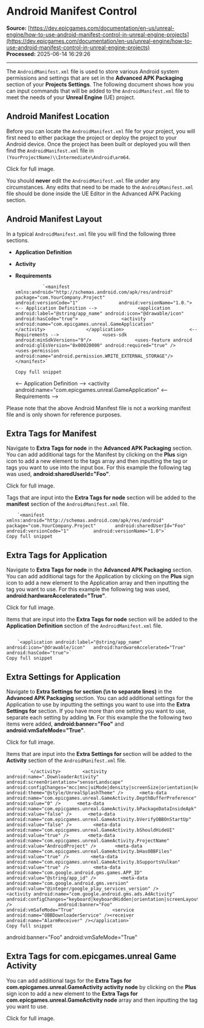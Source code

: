 # Android Manifest Control

**Source:** [https://dev.epicgames.com/documentation/en-us/unreal-engine/how-to-use-android-manifest-control-in-unreal-engine-projects](https://dev.epicgames.com/documentation/en-us/unreal-engine/how-to-use-android-manifest-control-in-unreal-engine-projects)  
**Processed:** 2025-06-14 16:29:26

---

The `AndroidManifest.xml` file is used to store various Android system permissions and settings that are set in the **Advanced APK Packaging** section of your **Projects Settings**. The following document shows how you can input commands that will be added to the `AndroidManifest.xml` file to meet the needs of your **Unreal Engine** (UE) project.

## Android Manifest Location

Before you can locate the `AndroidManifest.xml` file for your project, you will first need to either package the project or deploy the project to your Android device. Once the project has been built or deployed you will then find the `AndroidManifest.xml` file in `(YourProjectName)\\Intermediate\Android\arm64`.

Click for full image.

You should **never** edit the `AndroidManifest.xml` file under any circumstances. Any edits that need to be made to the `AndroidManifest.xml` file should be done inside the UE Editor in the Advanced APK Packing section.

## Android Manifest Layout

In a typical `AndroidManifest.xml` file you will find the following three sections.

-   **Application Definition**
-   **Activity**
-   **Requirements**
    
    ```
              `<manifest xmlns:android="http://schemas.android.com/apk/res/android"               package="com.YourCompany.Project"               android:versionCode="1"               android:versionName="1.0."> 		               <-- Application Definition -->               <application android:label="@string/app_name" android:icon="@drawable/icon" android:hasCode="true">                <activity android:name="com.epicgames.unreal.GameApplication"                </activity>               </application> 		                <-- Requirements -->                <uses-sdk android:minSdkVersions="9"/>                <uses-feature android android:glEsVersion="0x00020000" android:required="true" />                <uses-permission android:name="android.permission.WRITE_EXTERNAL_STORAGE"/>           </manifest>`
    		
    Copy full snippet
    ```
    <manifest xmlns:android="http://schemas.android.com/apk/res/android" package="com.YourCompany.Project" android:versionCode="1" android:versionName="1.0."> <-- Application Definition --> <application android:label="@string/app\_name" android:icon="@drawable/icon" android:hasCode="true"> <activity android:name="com.epicgames.unreal.GameApplication" </activity> </application> <-- Requirements --> <uses-sdk android:minSdkVersions="9"/> <uses-feature android android:glEsVersion="0x00020000" android:required="true" /> <uses-permission android:name="android.permission.WRITE\_EXTERNAL\_STORAGE"/> </manifest>

Please note that the above Android Manifest file is not a working manifest file and is only shown for reference purposes.

## Extra Tags for Manifest

Navigate to **Extra Tags for <manifest> node** in the **Advanced APK Packaging** section. You can add additional tags for the Manifest by clicking on the **Plus** sign icon to add a new element to the tags array and then inputting the tag or tags you want to use into the input box. For this example the following tag was used, **android:sharedUserId="Foo"**.

Click for full image.

Tags that are input into the **Extra Tags for <manifest> node** section will be added to the **manifest** section of the `AndroidManifest.xml` file.

```
	`<manifest xmlns:android="http://schemas.android.com/apk/res/android" 		package="com.YourCompany.Project" 		android:sharedUserId="Foo" 		android:versionCode="1" 		android:versionName="1.0">`
Copy full snippet
```
<manifest xmlns:android="http://schemas.android.com/apk/res/android" package="com.YourCompany.Project" android:sharedUserId="Foo" android:versionCode="1" android:versionName="1.0">

## Extra Tags for Application

Navigate to **Extra Tags for <application> node** in the **Advanced APK Packaging** section. You can add additional tags for the Application by clicking on the **Plus** sign icon to add a new element to the Application array and then inputting the tag you want to use. For this example the following tag was used, **android:hardwareAccelerated="True"**.

Click for full image.

Items that are input into the **Extra Tags for <application> node** section will be added to the **Application Definition** section of the `AndroidManifest.xml` file.

```
	
	`<application android:label="@string/app_name" 	 android:icon="@drawable/icon" 	 android:hardwareAccelerated="True" 	 android:hasCode="true">`
Copy full snippet
```
<application android:label="@string/app\_name" android:icon="@drawable/icon" android:hardwareAccelerated="True" android:hasCode="true">

## Extra Settings for Application

Navigate to **Extra Settings for <application> section (\\n to separate lines)** in the **Advanced APK Packaging** section. You can add additional settings for the Application to use by inputting the settings you want to use into the **Extra Settings for** section. If you have more than one setting you want to use, separate each setting by adding **\\n**. For this example the the following two items were added, **android:banner="Foo"** and **android:vmSafeMode="True"**.

Click for full image.

Items that are input into the **Extra Settings for <application>** section will be added to the **Activity** section of the `AndroidManifest.xml` file.

```
		`</activity> 		<activity android:name=".DownloaderActivity" android:screenOrientation="sensorLandscape" android:configChanges="mcc|mnc|uiMode|density|screenSize|orientation|keyboardHidden|keyboard" android:theme="@style/UnrealSplashTheme" /> 		<meta-data android:name="com.epicgames.unreal.GameActivity.DepthBufferPreference" android:value="0" /> 		<meta-data android:name="com.epicgames.unreal.GameActivity.bPackageDataInsideApk" android:value="false" /> 		<meta-data android:name="com.epicgames.unreal.GameActivity.bVerifyOBBOnStartUp" android:value="false" /> 		<meta-data android:name="com.epicgames.unreal.GameActivity.bShouldHideUI" android:value="true" /> 		<meta-data android:name="com.epicgames.unreal.GameActivity.ProjectName" android:value="AndroidProject" /> 		<meta-data android:name="com.epicgames.unreal.GameActivity.bHasOBBFiles" android:value="true" /> 		<meta-data android:name="com.epicgames.unreal.GameActivity.bSupportsVulkan" android:value="true" /> 		<meta-data android:name="com.google.android.gms.games.APP_ID" android:value="@string/app_id" /> 		<meta-data android:name="com.google.android.gms.version" android:value="@integer/google_play_services_version" /> 		<activity android:name="com.google.android.gms.ads.AdActivity" android:configChanges="keyboard|keyboardHidden|orientation|screenLayout|uiMode|screenSize|smallestScreenSize" /> 				android:banner="Foo" 				 android:vmSafeMode="True" 				<service android:name="OBBDownloaderService" /><receiver android:name="AlarmReceiver" /></application>`
Copy full snippet
```
</activity> <activity android:name=".DownloaderActivity" android:screenOrientation="sensorLandscape" android:configChanges="mcc|mnc|uiMode|density|screenSize|orientation|keyboardHidden|keyboard" android:theme="@style/UnrealSplashTheme" /> <meta-data android:name="com.epicgames.unreal.GameActivity.DepthBufferPreference" android:value="0" /> <meta-data android:name="com.epicgames.unreal.GameActivity.bPackageDataInsideApk" android:value="false" /> <meta-data android:name="com.epicgames.unreal.GameActivity.bVerifyOBBOnStartUp" android:value="false" /> <meta-data android:name="com.epicgames.unreal.GameActivity.bShouldHideUI" android:value="true" /> <meta-data android:name="com.epicgames.unreal.GameActivity.ProjectName" android:value="AndroidProject" /> <meta-data android:name="com.epicgames.unreal.GameActivity.bHasOBBFiles" android:value="true" /> <meta-data android:name="com.epicgames.unreal.GameActivity.bSupportsVulkan" android:value="true" /> <meta-data android:name="com.google.android.gms.games.APP\_ID" android:value="@string/app\_id" /> <meta-data android:name="com.google.android.gms.version" android:value="@integer/google\_play\_services\_version" /> <activity android:name="com.google.android.gms.ads.AdActivity" android:configChanges="keyboard|keyboardHidden|orientation|screenLayout|uiMode|screenSize|smallestScreenSize" /> android:banner="Foo" android:vmSafeMode="True" <service android:name="OBBDownloaderService" /><receiver android:name="AlarmReceiver" /></application>

## Extra Tags for com.epicgames.unreal Game Activity

You can add additional tags for the **Extra Tags for com.epicgames.unreal.GameActivity activity node** by clicking on the **Plus** sign icon to add a new element to the **Extra Tags for com.epicgames.unreal.GameActivity node** array and then inputting the tag you want to use.

Click for full image.